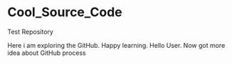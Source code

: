 # Cool_Source_Code
Test Repository

Here i am exploring the GitHub. Happy learning.
Hello User. Now got more idea about GitHub process

